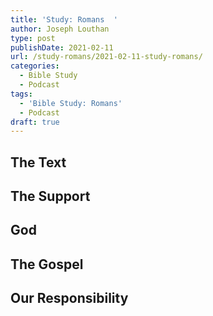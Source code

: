```yaml
---
title: 'Study: Romans  '
author: Joseph Louthan
type: post
publishDate: 2021-02-11
url: /study-romans/2021-02-11-study-romans/
categories:
  - Bible Study
  - Podcast
tags:
  - 'Bible Study: Romans'
  - Podcast
draft: true
---
```

## The Text



## The Support



## God



## The Gospel



## Our Responsibility



